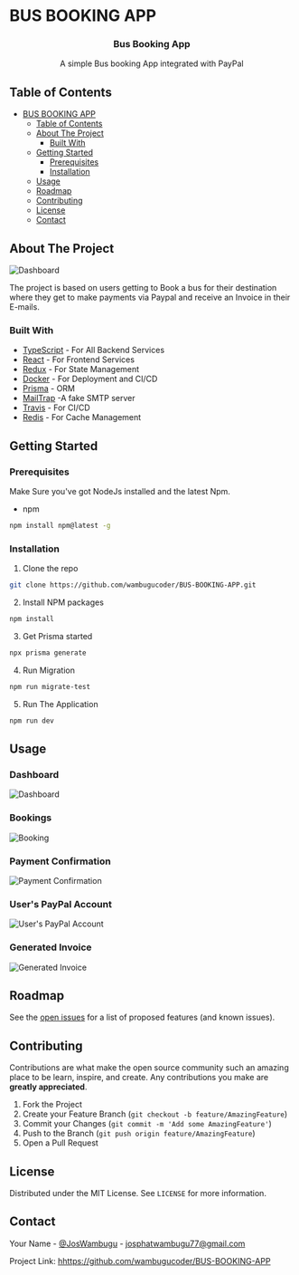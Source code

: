 
# BUS BOOKING APP


  <h3 align="center">Bus Booking App</h3>

  <p align="center">
    A simple Bus booking App integrated with PayPal
    <br />
  



<!-- TABLE OF CONTENTS -->
## Table of Contents

- [BUS BOOKING APP](#bus-booking-app)
  - [Table of Contents](#table-of-contents)
  - [About The Project](#about-the-project)
    - [Built With](#built-with)
  - [Getting Started](#getting-started)
    - [Prerequisites](#prerequisites)
    - [Installation](#installation)
  - [Usage](#usage)
  - [Roadmap](#roadmap)
  - [Contributing](#contributing)
  - [License](#license)
  - [Contact](#contact)



<!-- ABOUT THE PROJECT -->
## About The Project

![Dashboard](https://github.com/wambugucoder/BUS-BOOKING-APP/blob/master/screenshots/Dashboard.JPG)

The project is based on  users getting to Book a bus for their destination where they get to make payments via Paypal and receive an Invoice in their E-mails.

### Built With
* [TypeScript](https://www.typescriptlang.org/) - For All Backend Services
* [React](https://reactjs.org/) - For Frontend Services
* [Redux](https://redux.js.org/) - For State Management
* [Docker](https://www.docker.com/) - For Deployment and  CI/CD
* [Prisma](https://www.prisma.io/) - ORM
* [MailTrap](https://mailtrap.io/) -A fake SMTP server
* [Travis](https://travis-ci.com/) - For CI/CD
* [Redis](https://redis.io/) - For Cache Management



<!-- GETTING STARTED -->
## Getting Started


### Prerequisites

Make Sure you've got NodeJs installed and the latest Npm. 
* npm
```sh
npm install npm@latest -g
```

### Installation

1. Clone the repo
```sh
git clone https://github.com/wambugucoder/BUS-BOOKING-APP.git
```
2. Install NPM packages
```sh
npm install
```
3. Get Prisma started 
```sh
npx prisma generate
```
4. Run Migration
```sh
npm run migrate-test
```
5. Run The Application
```sh
npm run dev
```



<!-- USAGE EXAMPLES -->
## Usage
### Dashboard
![Dashboard](https://github.com/wambugucoder/BUS-BOOKING-APP/blob/master/screenshots/Dashboard.JPG)

### Bookings
![Booking](https://github.com/wambugucoder/BUS-BOOKING-APP/blob/master/screenshots/Booking.JPG)

### Payment Confirmation
![Payment Confirmation](https://github.com/wambugucoder/BUS-BOOKING-APP/blob/master/screenshots/Confirm.JPG)

### User's PayPal Account
![User's PayPal Account](https://github.com/wambugucoder/BUS-BOOKING-APP/blob/master/screenshots/Users-Account.JPG)

### Generated Invoice
![Generated Invoice](https://github.com/wambugucoder/BUS-BOOKING-APP/blob/master/screenshots/Invoice.JPG)
<!-- ROADMAP -->
## Roadmap

See the [open issues](https://github.com/wambugucoder/BUS-BOOKING-APP/issues) for a list of proposed features (and known issues).



<!-- CONTRIBUTING -->
## Contributing

Contributions are what make the open source community such an amazing place to be learn, inspire, and create. Any contributions you make are **greatly appreciated**.

1. Fork the Project
2. Create your Feature Branch (`git checkout -b feature/AmazingFeature`)
3. Commit your Changes (`git commit -m 'Add some AmazingFeature'`)
4. Push to the Branch (`git push origin feature/AmazingFeature`)
5. Open a Pull Request



<!-- LICENSE -->
## License

Distributed under the MIT License. See `LICENSE` for more information.



<!-- CONTACT -->
## Contact

Your Name - [@JosWambugu](https://twitter.com/JosWambugu) - josphatwambugu77@gmail.com

Project Link: [hhttps://github.com/wambugucoder/BUS-BOOKING-APP](https://github.com/wambugucoder/BUS-BOOKING-APP)








